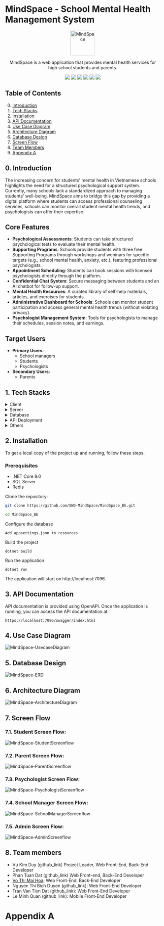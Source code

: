 # MindSpace - School Mental Health Management System
<div align="center">
    <img src="./readme/images/logo.jpg" alt="MindSpace" height='80px'/>
    <p>MindSpace is a web application that provides mental health services for high school students and parents.</p>
</div>
<div align='center'>
<img src="https://img.shields.io/badge/.NET-512BD4?logo=dotnet&logoColor=fff"> 
<img src="https://custom-icon-badges.demolab.com/badge/Microsoft%20SQL%20Server-CC2927?logo=mssqlserver-white&logoColor=white"> 
<img src="https://img.shields.io/badge/Redis-%23DD0031.svg?logo=redis&logoColor=white"> 
<img src="https://img.shields.io/badge/Docker-Yes-green"> 
<img src="https://img.shields.io/badge/Server-Yes-green"> 
<img src="https://img.shields.io/badge/API-Yes-green">
<br>
</div>

## Table of Contents
<ol start="0"> 
    <li><a href="#intro">Introduction</a></li>
    <li><a href="#tech">Tech Stacks</a></li>
    <li><a href="#install">Installation</a></li>
    <li><a href="#api-docs">API Documentation</a></li>
    <li><a href="#uc-diagram">Use Case Diagram</a></li>
    <li><a href="#uc-diagram">Architecture Diagram</a></li>
    <li><a href="#db-design">Database Design</a></li>
    <li><a href="#screen-flow"> Screen Flow</a></li>
    <li><a href="#team-members">Team Members</a></li>
    <li>
        <a href="#app-a">Appendix A</a>
    </li>
</ol>


<a id="intro"></a>
## 0. Introduction
The increasing concern for students' mental health in Vietnamese schools highlights the need for a structured psychological support system. 
Currently, many schools lack a standardized approach to managing students' well-being. 
MindSpace aims to bridge this gap by providing a digital platform where students can access professional counseling services, schools can monitor overall student mental health trends, and psychologists can offer their expertise.

## Core Features

- **Psychological Assessments**: Students can take structured psychological tests to evaluate their mental health.
- **Supporting Programs**: Schools provide students with three free Supporting Programs through workshops and webinars for specific targets (e.g., school mental health, anxiety, etc.), featuring professional psychologists.
- **Appointment Scheduling**: Students can book sessions with licensed psychologists directly through the platform.
- **Confidential Chat System**: Secure messaging between students and an AI chatbot for follow-up support.
- **Mental Health Resources**: A curated library of self-help materials, articles, and exercises for students.
- **Administrative Dashboard for Schools**: Schools can monitor student participation and access general mental health trends (without violating privacy).
- **Psychologist Management System**: Tools for psychologists to manage their schedules, session notes, and earnings.

## Target Users

- **Primary Users**:
  - School managers
  - Students
  - Psychologists
- **Secondary Users**:
  - Parents


<a id="tech"></a>
## 1. Tech Stacks

<details>
  <summary>Client</summary>
  <ul>
    <li>Typescript</li>
    <li>Next JS</li>
    <li>Hero UI</li>
    <li>Tailwind CSS</li>
    <li>Axios</li>
  </ul>
</details>

<details>
  <summary>Server</summary>
  <ul>
    <li>ASP .NET Core API</li>
    <li>Entity Framework</li>
    <li>ASP .NET Identity</li>
    <li>JWT</li>
    <li>Swagger OpenAPI</li>
    <li>ASP .NET SignalR</li>
    <li>Mediator</li>
  </ul>
</details>

<details>
<summary>Database</summary>
  <ul>
    <li>Microsoft SQL Server</li>
    <li>Redis</li>
  </ul>
</details>

<details>
<summary>API Deployment</summary>
  <ul>
    <li>Docker</li>
    <li>Microsoft Azure Cloud Services</li>
    <li>Github Actions</li>
  </ul>
</details>

<details>
<summary>Others</summary>
  <ul>
    <li>Gemini API</li>
    <li>Stripe API</li>
    <li>WebRTC</li>
    <li>Cloudinary File Storage</li>
  </ul>
</details>

<a id="install"></a>
## 2. Installation
To get a local copy of the project up and running, follow these steps.

### Prerequisites
- .NET Core 9.0
- SQL Server
- Redis

Clone the repository:

```bash
git clone https://github.com/SWD-MindSpace/MindSpace_BE.git

cd MindSpace_BE
```

Configure the database
```
Add appsettings.json to resources
```

Build the project
```
dotnet build
```

Run the application
```
dotnet run
```
The application will start on http://localhost:7096.

<a id="api-docs"></a>
## 3. API Documentation

API documentation is provided using OpenAPI. Once the application is running, you can access the API documentation at:
```
https://localhost:7096/swagger/index.html
```

<a id="uc-diagram"></a>
## 4. Use Case Diagram
<img src="./readme/images/MindSpace-UsecaseDiagram.png" alt="MindSpace-UsecaseDiagram" />

<a id="db-design"></a>
## 5. Database Design
<img src="./readme/images/MindSpace-ERD.png" alt="MindSpace-ERD" />

<a id="architecture"></a>
## 6. Architecture Diagram
<img src="./readme/images/MindSpace-ArchitectureDiagram.png" alt="MindSpace-ArchitectureDiagram" />

<a id="screen-flow"></a>
## 7. Screen Flow

### 7.1. Student Screen Flow:
<img src="./readme/images/MindSpace-StudentScreenflow.png" alt="MindSpace-StudentScreenflow" />

### 7.2. Parent Screen Flow:
<img src="./readme/images/MindSpace-ParentScreenflow.png" alt="MindSpace-ParentScreenflow" />

### 7.3. Psychologist Screen Flow:
<img src="./readme/images/MindSpace-PsychologistScreenflow.png" alt="MindSpace-PsychologistScreenflow" />

### 7.4. School Manager Screen Flow:
<img src="./readme/images/MindSpace-SchoolManagerScreenflow.png" alt="MindSpace-SchoolManagerScreenflow" />

### 7.5. Admin Screen Flow:
<img src="./readme/images/MindSpace-AdminScreenflow.png" alt="MindSpace-AdminScreenflow" />

<a id="team-members"></a>
## 8. Team members
- Vu Kim Duy (github_link) Project Leader, Web Front-End, Back-End Developer
- Phan Tuan Dat (github_link) Web Front-end, Back-End Developer
- [Vo Thi Mai Hoa](https://github.com/vohoa2004): Web Front-End, Back-End Developer
- Nguyen Thi Bich Duyen (github_link): Web Front-End Developer
- Tran Van Tien Dat (github_link): Web Front-End Developer
- Le Minh Quan (github_link): Mobile Front-End Developer


<a id="app-a"></a>

# Appendix A
